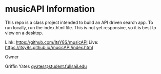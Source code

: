 # musicAPI Information

This repo is a class project intended to build an API driven search app. To run locally, run the index.html file. This is not yet responsive, so it is best to view on a desktop.

Link: https://github.com/ItsY8S/musicAPI
Live: https://itsy8s.github.io/musicAPI/index.html

Owner

Griffin Yates
gyates@student.fullsail.edu
